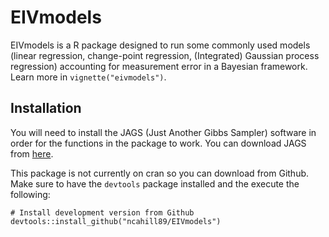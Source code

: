 # EIVmodels 


EIVmodels is a R package designed to run some commonly used models (linear regression, change-point regression, (Integrated) Gaussian process regression) accounting for measurement error in a Bayesian framework. Learn more in `vignette("eivmodels")`.

## Installation

You will need to install the JAGS (Just Another Gibbs Sampler) software in order for the functions in the package to work. You can download JAGS from [here](https://sourceforge.net/projects/mcmc-jags/).

This package is not currently on cran so you can download from Github. Make sure to have the `devtools` package installed and the execute the following: 

```
# Install development version from Github
devtools::install_github("ncahill89/EIVmodels")
```


